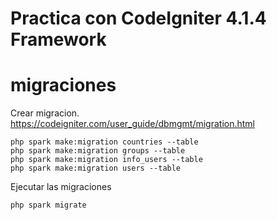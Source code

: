 # Practica con CodeIgniter 4.1.4 Framework

# migraciones

Crear migracion.
https://codeigniter.com/user_guide/dbmgmt/migration.html

```
php spark make:migration countries --table
php spark make:migration groups --table
php spark make:migration info_users --table
php spark make:migration users --table
```

Ejecutar las migraciones

```
php spark migrate
```
